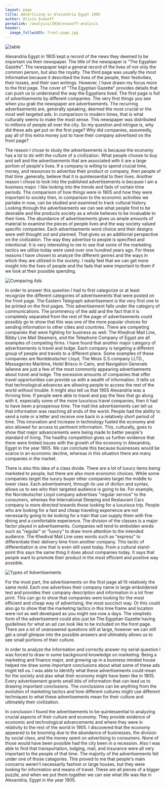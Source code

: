```yaml
---
layout: page
title: Advertising in Alexandria Egypt 1905
author: Olivia Evanoff
permalink: /analysis/2016/evanoff-analysis
header:
  image_fullwidth: front-page.jpg
---
```


![table](https://github.com/dig-eg-gaz/dig-eg-gaz.github.io/blob/master/images/analysis-images/evanoff-table.jpg?raw=true "table")

Alexandria Egypt in 1905 kept a record of the news they deemed to be
important via their newspaper. The title of the newspaper is "The Egyptian
Gazette". The newspaper kept a general record of the lives of not only the
common person, but also the royalty. The third page was usually the most
informative because it described the lives of the people, their festivities,
their losses, and their own writings. However, I have drawn my focus more to
the first page. The cover of "The Egyptian Gazette" provides details that
can push us to understand the way the Egyptians lived. The first page is full
of advertisements by different companies. The very first things you see when
you grab the newspaper are advertisements. The recurring advertisements are,
generally speaking, deemed the most crucial or the most well targeted ads. In
comparison to modern times, that is what culturally seems to make the most
sense. This newspaper was distributed to millions of people all over the city.
So my question and intrigue is, why did these ads get put on the first page?
Why did companies, assumedly, pay all of this extra money just to have their
company advertised on the front page?

The reason I chose to study the advertisements is because the economy has
a lot to do with the culture of a civilization. What people choose to buy and
sell and the advertisements that are associated with it are a large portion of
people's lives. If a company is willing to spend crucial time, money, and
resources to advertise their product or company, then people of that time
,generally, believe that it is quintessential to their lives. Another reason I
chose to look into the published advertisements is because I am a business
major. I like looking into the trends and fads of certain time periods. The
comparison of how things were in 1905 and how they were important to society
then, in comparison to the economic activities we partake in now, can be studied
and examined to track cultural history. Looking through the advertisements we
can see what people find to be desirable and the products society as a whole
believes to be invaluable to their lives. The abundance of advertisements
gives us ample amounts of material to examine the pieces of people lives and
the way society valued specific companies. Each advertisements word choice and
their designs were well thought out and planned. That gives us an additional
perspective on the civilization. The way they advertise to people is specified
and intentional. It is very interesting to me to see that some of the marketing
tactics we utilize today were used over one hundred years ago. For these reasons
I have chosen to analyze the different genres and the ways in which they are
utilized in the society. I really feel that we can get more insight into the
lives of people and the fads that were important to them if we look at their
possible spending.

![Comparing Ads](https://github.com/dig-eg-gaz/dig-eg-gaz.github.io/blob/master/images/analysis-images/evanoff-Comparing-Ads.png?raw=true "Comparing Ads")

In order to answer this question I had to first categorize or at least
recognize the different categories of advertisements that were posted on the
front page. The Eastern Telegraph advertisement is the very first one to be
printed on the first pages. This advertisement falls under the category of
communications. The prominency of the add and the fact that it is completely
separated from the rest of the page of advertisements could possibly go to show
that this was one of the more popular choices for sending information to other
cities and countries. There are competing companies that were fighting for business
as well. The Khedival Mail Line, Bibby Line Mail Steamers, and the Telephone
Company of Egypt are all examples of competing firms. I have found that another
major category of advertisements is travel and lodge. Each company is targeting a
different group of people and travels to a different place. Some examples of
these companies are Norddeutscher Lloyd, The Moss S.S company LLTD., Messageries
Maritime, Hotel Brisco in Cairo, and Navigation Generale Ialienne are just a few
of the most commonly appearing advertisements about travel and lodge. The
excessive amounts of companies that offer travel opportunities can provide
us with a wealth of information. It tells us that technological advances are
allowing people to access the rest of the world without trouble. It might also
tell us that 1905 Alexandria was a thriving time. If people were able to travel
and pay the fees that go along with it, especially some of the more luxurious
travel companies, then it had to have been a prosperous time. The mail line
advertisements can tell us that information was reaching all ends of the world.
People had the ability to send a note or a letter and receive one back in a
relatively short period of time. This innovation and increase in technology
fueled the economy and also allowed for access to pertinent information. This,
culturally, goes to show that major advancements were being made to better
people's standard of living. The healthy competition gives us further evidence
that there were limited issues with the growth of the economy in Alexandria,
Egypt in the year 1905. We can conclude this because businesses would be
scarce in an economic decline, whereas in this situation there are many
companies in the market.

There is also this idea of a class divide. There are a lot of luxury items
being marketed to people, but there are also more economic choices. While some
companies target the luxury buyer other companies target the middle to lower
class. Each advertisement, through its use of diction and syntax, allows us to
see who their targeted audience is going to be. For example, the Norrdeutscher
Lloyd company advertises "regular service" to the consumers, whereas the
International Sleeping and Restaurant Cars company is more directed towards
those looking for a luxurious trip. People who are looking for a fast and
cheap traveling experience are not necessarily going to be looking for a train
that can supply them with fine dining and a comfortable experience. The division
of the classes is a major factor played in advertisements. Companies will tend to
embolden words such as "regular" or "luxury" to draw more attention to the
intended audience. The Khedival Mail Line uses words such as "express" to
differentiate their delivery time from another company. This tactic of
differentiation is one that is even still used today. From a cultural stand-
point this says the same thing it does about companies today. It says that
people want to promote their product in the most efficient and positive
way possible.

![Types of Advertisements](https://github.com/dig-eg-gaz/dig-eg-gaz.github.io/blob/master/images/analysis-images/evanoff-Types-of-Advertisements?raw=true "Types of Advertisements")

For the most part, the advertisements on the first page all fit relatively the
same mold. Each one advertises their company name in large emboldened text and
provides their company description and information in a lot finer print. This
can go to show that companies were looking for the most efficient and cheap
way of advertising, the most succinct way. Or this could also go to show that
the marketing tactics in this time frame and location were not as well
developed as you might see now a days. The simplistic form of the advertisement
could also just be The Egyptian Gazette having guidelines for what an ad can
look like to be included on the front page. There are a lot of unanswered
questions still at large, however we can still get a small glimpse into the
possible answers and ultimately allows us to see small portions of their
culture.

In order to analyze the information and correctly answer my serial question I
was forced to draw in some background knowledge on marketing. Being a marketing
and finance major, and growing up in a business minded house helped me draw
some important conclusions about what some of these ads might tell us. I was
able to identify what these advertisements could mean for the society and also
what their economy might have been like in 1905. Every advertisement grants
small bits of information that can lead us to drawing important conclusions.
The conclusions can be anything from the evolution of marketing tactics and how
different cultures might use different techniques to what these advertisements
mean for their culture and ultimately their civilization.

In conclusion I found the advertisements to be quintessential to analyzing
crucial aspects of their culture and economy. They provide evidence of economic
and technological advancements and where they were in relativity to the rest of
the world in 1905. I discovered that the economy appeared to be booming due to
the abundance of businesses, the division by social class, and the money spent
on advertising to consumers. None of those would have been possible had the
city been in a recession. Also I was able to find that transportation, lodging,
mail, and insurance were all very important to the people of that time. The
majority of the advertisements fell under one of those categories. This proved
to me that people's main concerns weren't necessarily fashion or large houses,
but they were looking for information and means of travel. These are all pieces
of a bigger puzzle, and when we put them together we can see what life was like
in Alexandria, Egypt in the year 1905.

